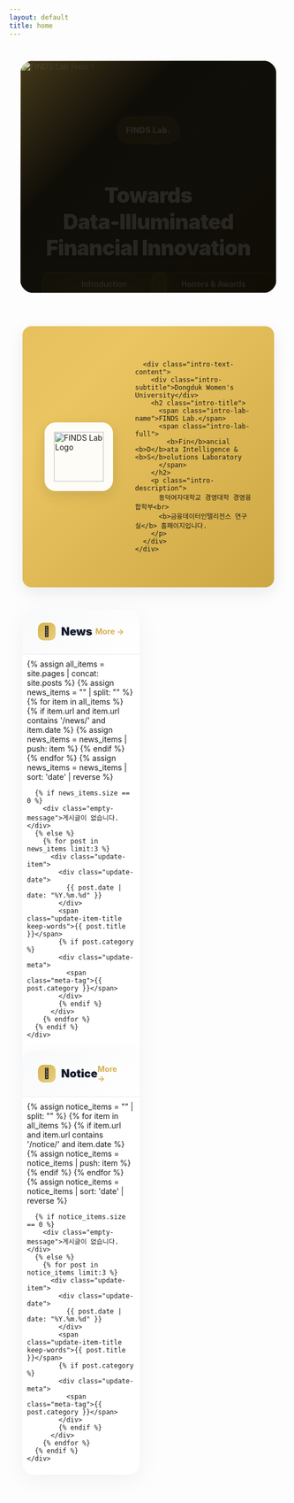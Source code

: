 ```yaml
---
layout: default
title: home
---
```


<style>
  :root {
    --gold: rgb(214, 177, 77);
    --gold-light: rgb(234, 207, 127);
    --red: rgb(172, 14, 14);
    --red-dark: rgb(127, 10, 10);
    --pantone-1788c: rgb(238, 39, 55);

    /* 공통 레이아웃 기준 */
    --container-max: 1200px;
    --pad-desktop: 24px;
    --pad-tablet: 20px;
    --pad-mobile: 16px;

    /* CTA 버튼 최대 폭 */
    --cta-w-desktop: 520px;
    --cta-w-tablet: 460px;
    --cta-w-mobile: 320px;
  }

  /* 단어 단위 줄바꿈 */
  .keep-words{
    word-break: keep-all;
    overflow-wrap: anywhere;
    -webkit-hyphens: auto;
    -ms-hyphens: auto;
    hyphens: auto;
  }

  /* =========================
     HERO Section - 상단 여백 추가로 메뉴와 겹침 방지
     ========================= */
  .hero-section {
    position: relative;
    width: 100%;
    max-width: var(--container-max);
    margin: 3rem auto 1.5rem;
    padding: 0 var(--pad-desktop);
    height: 480px;
    display: block;
    box-sizing: border-box;
    overflow: clip;
  }
  @media (max-width: 1024px) {
    .hero-section { 
      padding: 0 var(--pad-tablet); 
      height: 420px; 
      margin-top: 2.5rem;
    }
  }
  @media (max-width: 540px) {
    .hero-section { 
      padding: 0 var(--pad-mobile); 
      height: 340px; 
      margin-top: 2rem;
    }
  }
  @media (max-width: 480px) { 
    .hero-section { 
      height: 320px; 
      margin-top: 1.5rem;
    } 
  }
  @media (max-width: 380px) { 
    .hero-section { 
      height: 300px; 
    } 
  }

  .carousel-container {
    width: 100%;
    height: 100%;
    overflow: hidden;
    background: #000;
    border-radius: 1.5rem;
    position: relative;
  }
  @media (max-width: 768px) { .carousel-container { border-radius: 1rem; } }

  .carousel-wrapper { position:relative; width:100%; height:100%; overflow:hidden; }
  .carousel-track {
    display: flex;
    transition: transform 0.6s cubic-bezier(0.4, 0, 0.2, 1);
    height: 100%;
    will-change: transform;
  }
  .carousel-slide {
    min-width: 100%;
    width: 100%;
    height: 100%;
    position: relative;
    flex: 0 0 100%;
    flex-shrink: 0;
    background: #000;
    overflow: hidden;
  }
  .carousel-slide img { 
    width: 100%; 
    height: 100%; 
    object-fit: cover; 
    display: block;
  }
  
  /* 이미지 위에 금색 오버레이 추가 */
  .carousel-slide::after {
    content: '';
    position: absolute;
    inset: 0;
    background: linear-gradient(135deg, 
      rgba(214, 177, 77, 0.2) 0%, 
      rgba(234, 207, 127, 0.15) 50%,
      rgba(214, 177, 77, 0.1) 100%);
    pointer-events: none;
    z-index: 1;
  }

  /* 오버레이 - 완벽한 중앙 정렬 */
  .carousel-overlay {
    position: absolute; 
    inset: 0;
    background: linear-gradient(135deg, 
      rgba(214, 177, 77, 0.15) 0%, 
      rgba(0, 0, 0, 0.6) 30%,
      rgba(0, 0, 0, 0.3) 100%);
    display: flex; 
    align-items: center; /* 수직 중앙 정렬 */
    justify-content: center; /* 수평 중앙 정렬 */
    padding: 40px;
    height: 100%; 
    overflow: hidden;
    z-index: 2;
  }
  @media (max-width: 768px) { 
    .carousel-overlay { 
      padding: 30px;
    } 
  }
  @media (max-width: 540px) { 
    .carousel-overlay { 
      padding: 20px;
    } 
  }

  .carousel-content {
    max-width: 600px; 
    color: white; 
    animation: fadeInUp 0.8s ease-out;
    text-align: center; /* 텍스트 중앙 정렬 */
    width: 100%;
  }
  @keyframes fadeInUp { from { opacity:0; transform: translateY(30px);} to { opacity:1; transform:translateY(0);} }

  /* 태그 배지 - 모바일 텍스트 완벽한 중앙 정렬 */
  .tag-badge{
    display: inline-flex;  
    align-items: center;   
    justify-content: center; 
    background: linear-gradient(135deg, 
      rgba(214, 177, 77, 0.35) 0%,
      rgba(214, 177, 77, 0.25) 100%);
    backdrop-filter: blur(12px);
    -webkit-backdrop-filter: blur(12px);
    color: #fff; 
    padding: 8px 16px;  
    border-radius: 999px; 
    font-weight: 900; 
    font-size: 14px; 
    letter-spacing: 0.5px; 
    margin-bottom: 16px;
    border: 1px solid rgba(214, 177, 77, 0.4);
    text-shadow: 0 1px 3px rgba(0, 0, 0, 0.3);
    line-height: 1;  
    min-height: 32px; 
    position: relative;  /* position relative 추가 */
  }
  
  /* 모바일에서 더 작은 폰트와 균형잡힌 패딩 */
  @media (max-width: 540px) { 
    .tag-badge { 
      font-size: 11px;  /* 13px → 11px로 감소 */
      padding: 8px 14px;  /* 상하 패딩 증가 */
      margin-bottom: 14px; 
      min-height: 28px;  
      letter-spacing: 0.3px;  
      font-weight: 800;  /* 폰트 두께 약간 감소 */
    } 
  }
  
  @media (max-width: 480px) { 
    .tag-badge { 
      font-size: 10px;  /* 12px → 10px로 감소 */
      padding: 7px 12px;  /* 균형잡힌 패딩 */
      margin-bottom: 12px; 
      min-height: 26px;  
      letter-spacing: 0.2px;  /* 자간 감소 */
    } 
  }
  
  @media (max-width: 380px) { 
    .tag-badge { 
      font-size: 9px;  /* 11px → 9px로 감소 */
      padding: 6px 10px;  /* 상하 패딩 유지 */
      min-height: 22px;  /* 최소 높이 감소 */
      letter-spacing: 0.1px;  
    } 
  }

  /* 히어로 타이틀 - 폰트 크기 감소 및 가독성 개선 */
  .hero-title{ 
    font-size: clamp(20px, 4.5vw, 38px); /* 44px → 38px로 감소 */
    font-weight: 900; 
    line-height: 1.25; 
    margin-bottom: 20px;
    text-shadow: 0 3px 6px rgba(0, 0, 0, 0.5),
                 0 1px 3px rgba(0, 0, 0, 0.7);
    color: #fff;
    letter-spacing: -0.02em;
  }
  @media (max-width:540px){ 
    .hero-title{ 
      font-size: 22px; /* 24px → 22px로 감소 */
      margin-bottom:18px; 
    } 
  }
  @media (max-width:380px){ 
    .hero-title{ 
      font-size:20px; /* 22px → 20px로 감소 */
      margin-bottom:16px; 
    } 
  }

  .hero-buttons{
    display: grid; 
    grid-template-columns: 1fr 1fr; 
    gap: 12px;
    width: 100%; 
    max-width: var(--cta-w-desktop); 
    margin: 0 auto; /* 버튼 그룹도 중앙 정렬 */
    justify-items: stretch;
  }
  @media (max-width:1024px){ .hero-buttons{ max-width: var(--cta-w-tablet); } }
  @media (max-width:540px){ .hero-buttons{ max-width: var(--cta-w-mobile); gap: 10px; } }
  @media (max-width:480px){ .hero-buttons{ gap: 8px; } }

  /* 버튼 스타일 - 투명도 개선 */
  .btn-hero{
    min-height: 44px; 
    padding: 12px 18px; 
    border-radius: 12px; 
    font-weight: 600; 
    font-size: 14px;
    line-height: 1.1; 
    text-decoration: none; 
    transition: all .4s cubic-bezier(0.25, 0.46, 0.45, 0.94); 
    display: inline-block; 
    width: 100%;
    text-align: center; 
    white-space: nowrap; 
    overflow: hidden; 
    text-overflow: ellipsis;
    position: relative;
    overflow: hidden;
  }
  @media (max-width:540px){ .btn-hero{ font-size: clamp(11px, 3.4vw, 13px); padding: 11px 14px; letter-spacing: .1px; } }
  @media (max-width:380px){ .btn-hero{ font-size: clamp(10.5px, 3.6vw, 12px); padding: 10px 12px; min-height: 40px; } }
  @media (max-width:340px){ .btn-hero{ font-size: clamp(10px, 3.8vw, 11.5px); } }

  /* Primary 버튼 - 투명도 감소, 더 진한 색상 */
  .btn-hero.primary {
    background: radial-gradient(ellipse at center, 
      rgba(214, 177, 77, 0.4) 0%,
      rgba(214, 177, 77, 0.25) 50%,
      rgba(214, 177, 77, 0.15) 100%);
    backdrop-filter: blur(16px);
    -webkit-backdrop-filter: blur(16px);
    color: #fff;
    border: 1px solid rgba(214, 177, 77, 0.5);
    box-shadow: 
      inset 0 1px 0 rgba(214, 177, 77, 0.3),
      0 4px 12px rgba(214, 177, 77, 0.25),
      0 1px 3px rgba(0,0,0,0.2);
    text-shadow: 0 1px 3px rgba(0, 0, 0, 0.3);
  }
  
  /* Secondary 버튼 - 투명도 감소 */
  .btn-hero.secondary {
    background: radial-gradient(ellipse at center, 
      rgba(214, 177, 77, 0.25) 0%,
      rgba(214, 177, 77, 0.15) 50%,
      rgba(214, 177, 77, 0.1) 100%);
    backdrop-filter: blur(14px);
    -webkit-backdrop-filter: blur(14px);
    color: #fff;
    border: 1px solid rgba(214, 177, 77, 0.4);
    box-shadow: 
      inset 0 1px 0 rgba(214, 177, 77, 0.2),
      0 2px 8px rgba(214, 177, 77, 0.2);
    text-shadow: 0 1px 2px rgba(0, 0, 0, 0.25);
  }

  /* 호버 효과 - 더 강한 효과 */
  .btn-hero.primary:hover {
    background: radial-gradient(ellipse at center, 
      rgba(214, 177, 77, 0.5) 0%,
      rgba(214, 177, 77, 0.3) 50%, 
      rgba(214, 177, 77, 0.2) 100%);
    border-color: rgba(214, 177, 77, 0.6);
    transform: translateY(-2px) scale(1.02);
    box-shadow: 
      inset 0 1px 0 rgba(214, 177, 77, 0.4),
      0 8px 20px rgba(214, 177, 77, 0.3),
      0 2px 4px rgba(0,0,0,0.2);
  }

  .btn-hero.secondary:hover {
    background: radial-gradient(ellipse at center, 
      rgba(214, 177, 77, 0.35) 0%, 
      rgba(214, 177, 77, 0.2) 50%, 
      rgba(214, 177, 77, 0.12) 100%);
    border-color: rgba(214, 177, 77, 0.55);
    transform: translateY(-2px) scale(1.02);
    box-shadow: 
      inset 0 1px 0 rgba(214, 177, 77, 0.3),
      0 6px 16px rgba(214, 177, 77, 0.25),
      0 2px 4px rgba(0,0,0,0.15);
  }

  /* 클릭 효과 */
  .btn-hero:active {
    transform: translateY(0) scale(0.98);
  }

  @media (hover:none){
    .btn-hero.primary:active, .btn-hero.secondary:active{
      background: radial-gradient(ellipse at center, 
        rgba(255,255,255,0.3) 0%, 
        rgba(255,255,255,0.15) 100%);
    }
  }

  .carousel-dots{
    position:absolute; bottom:20px; left:50%; transform:translateX(-50%);
    display:flex; gap:8px; z-index:10; padding:8px;
  }
  @media (max-width:480px){ .carousel-dots{ bottom:14px; } }

  .dot{ 
    width:8px; 
    height:8px; 
    border-radius:50%; 
    background:rgba(255,255,255,.4); 
    border:none; 
    cursor:pointer; 
    transition:all .3s; 
    padding:0; 
    position:relative; 
  }
  .dot::before{ content:''; position:absolute; top:-8px; left:-8px; right:-8px; bottom:-8px; }
  .dot.active{ 
    width:24px; 
    border-radius:4px; 
    background:rgba(255,255,255,0.9); 
  }

  /* =========================
     INTRO Section - Director 페이지 스타일 통합
     ========================= */
  .intro-banner {
    max-width: var(--container-max);
    margin: 60px auto 0;
    padding: 0 var(--pad-desktop);
    box-sizing: border-box;
  }
  @media (max-width: 768px) {
    .intro-banner {
      padding: 0 var(--pad-tablet);
      margin: 40px auto 0;
    }
  }
  @media (max-width: 480px) {
    .intro-banner {
      padding: 0 var(--pad-mobile);
      margin: 30px auto 0;
    }
  }

  .intro-card {
    background: linear-gradient(
      135deg,
      var(--gold) 0%,
      rgb(234, 197, 97) 25%,
      rgb(194, 157, 57) 50%,
      var(--gold) 75%,
      rgb(234, 197, 97) 100%
    );
    background-size: 400% 400%;
    animation: gradientShift 15s ease infinite;
    border-radius: 1rem;
    box-shadow: 0 10px 30px rgba(0,0,0,.08);
    position: relative;
    overflow: hidden;
    padding: 48px 40px;
  }

  @keyframes gradientShift {
    0% { background-position: 0% 50%; }
    50% { background-position: 100% 50%; }
    100% { background-position: 0% 50%; }
  }

  @media (max-width: 768px) {
    .intro-card {
      padding: 36px 28px;
    }
  }
  @media (max-width: 480px) {
    .intro-card {
      padding: 28px 20px;
      border-radius: 0.75rem;
    }
  }

  .intro-card-content {
    position: relative;
    z-index: 10;
    display: flex;
    align-items: center;
    gap: 40px;
  }

  @media (max-width: 768px) {
    .intro-card-content {
      flex-direction: column;
      gap: 24px;
      text-align: center;
    }
  }

  .intro-logo-wrapper {
    flex-shrink: 0;
  }

  .intro-logo-box {
    width: 120px;
    height: 120px;
    background: rgba(255, 255, 255, 0.95);
    backdrop-filter: blur(10px);
    border-radius: 20px;
    display: flex;
    align-items: center;
    justify-content: center;
    box-shadow: 0 8px 24px rgba(0,0,0,.1);
    border: 2px solid rgba(255,255,255,0.8);
  }

  @media (max-width: 768px) {
    .intro-logo-box {
      width: 100px;
      height: 100px;
      margin: 0 auto;
    }
  }

  .intro-logo-box img {
    width: 90px;
    height: 90px;
    object-fit: contain;
  }

  @media (max-width: 768px) {
    .intro-logo-box img {
      width: 75px;
      height: 75px;
    }
  }

  .intro-text-content {
    flex: 1;
    color: #fff;
  }

  .intro-subtitle {
    font-size: 14px;
    font-weight: 700;
    color: rgba(255,255,255,0.9);
    letter-spacing: 0.5px;
    margin-bottom: 8px;
    text-transform: uppercase;
  }

  @media (max-width: 480px) {
    .intro-subtitle {
      font-size: 12px;
    }
  }

  .intro-title {
    font-size: 32px;
    font-weight: 900;
    color: #fff;
    text-shadow: 0 2px 4px rgba(0,0,0,.15);
    letter-spacing: -0.02em;
    margin: 0 0 12px 0;
    line-height: 1.2;
  }

  @media (max-width: 768px) {
    .intro-title {
      font-size: 28px;
    }
  }

  @media (max-width: 480px) {
    .intro-title {
      font-size: 24px;
    }
  }

  .intro-lab-name {
    color: #fff;
    display: inline-block;
  }

  .intro-lab-full {
    font-size: 18px;
    color: rgba(255,255,255,0.95);
    font-weight: 700;
    margin-top: 4px;
    display: block;
  }

  @media (max-width: 480px) {
    .intro-lab-full {
      font-size: 14px;
    }
  }

  .intro-description {
    margin-top: 16px;
    font-size: 16px;
    line-height: 1.6;
    color: rgba(255,255,255,0.9);
    font-weight: 500;
  }

  @media (max-width: 480px) {
    .intro-description {
      font-size: 14px;
      line-height: 1.5;
    }
  }

  /* =========================
     UPDATES Section
     ========================= */
  .updates-section{
    max-width: var(--container-max);
    margin: 40px auto 80px;
    padding: 0 var(--pad-desktop);
    display:grid; grid-template-columns:repeat(2,1fr); gap:32px;
    box-sizing: border-box;
  }
  @media (max-width:768px){
    .updates-section{ grid-template-columns:1fr; gap:24px; margin: 30px auto 60px; padding:0 var(--pad-tablet); }
  }
  @media (max-width:480px){ .updates-section{ padding:0 var(--pad-mobile); gap:20px; margin: 20px auto 40px; } }

  .update-card{ background:#fff; border-radius:20px; overflow:hidden; box-shadow:0 10px 40px rgba(0,0,0,.05); transition:.3s; }
  @media (max-width:480px){ .update-card{ border-radius:16px; } }
  .update-card:hover{ transform:translateY(-5px); box-shadow:0 20px 60px rgba(0,0,0,.1); }
  @media (hover:none){ .update-card:hover{ transform:none; } }

  .update-header{
    padding:24px 28px; background:linear-gradient(135deg,#f8f9fa 0%,#fff 100%);
    border-bottom:2px solid #f3f4f6; display:flex; justify-content:space-between; align-items:center;
  }
  @media (max-width:480px){ .update-header{ padding:18px 20px; } }

  .update-title{ font-size:20px; font-weight:900; color:#111827; display:flex; align-items:center; gap:10px; }
  @media (max-width:480px){ .update-title{ font-size:18px; } }

  .update-icon{
    width:32px; height:32px; background:linear-gradient(135deg,var(--gold) 0%, var(--gold-light) 100%);
    border-radius:10px; display:flex; align-items:center; justify-content:center; font-size:18px;
  }
  @media (max-width:480px){ .update-icon{ width:28px; height:28px; font-size:16px; } }

  /* More 버튼 색상 */
  .update-more{
    color:var(--gold); font-weight:700; font-size:14px; text-decoration:none; display:flex; align-items:center; gap:4px;
    transition:gap .2s; padding:4px 8px; margin:-4px -8px;
  }
  .update-more:hover{ gap:8px; }

  .update-list{ padding:8px; }
  @media (max-width:480px){ .update-list{ padding:4px; } }

  .update-item{
    padding:20px; border-radius:12px; transition:.2s; cursor:default; position:relative; overflow:hidden; -webkit-tap-highlight-color:transparent;
  }
  @media (max-width:480px){ .update-item{ padding:16px; border-radius:10px; } }
  .update-item::before{
    content:''; position:absolute; left:0; top:50%; transform:translateY(-50%); width:4px; height:0; background:var(--gold); transition:height .3s;
  }
  .update-item:hover{ background:#fef9f3; }
  .update-item:hover::before{ height:60%; }
  @media (hover:none){ .update-item:active{ background:#fef9f3; } }

  /* 날짜 표시 스타일 */
  .update-date{ 
    font-size:14px; 
    font-weight:700; 
    color:var(--gold); 
    margin-bottom:8px; 
  }
  @media (max-width:480px){ 
    .update-date{ 
      font-size:13px; 
    } 
  }

  .update-item-title{
    font-size:15px; font-weight:800; color:#1f2937; line-height:1.5; display:block; cursor:default;
    overflow:hidden; display:-webkit-box; -webkit-line-clamp:2; -webkit-box-orient:vertical;
    word-break: keep-all; overflow-wrap: anywhere; hyphens: auto;
  }
  @media (max-width:480px){ .update-item-title{ font-size:14px; line-height:1.4; } }

  .update-meta{ margin-top:6px; font-size:12px; color:#9ca3af; display:flex; align-items:center; gap:12px; }
  .meta-tag{ display:inline-flex; align-items:center; gap:4px; padding:2px 8px; background:rgba(214,177,77,.1); border-radius:999px; font-weight:600; }
  @media (max-width:480px){ .meta-tag{ font-size:11px; padding:2px 6px; } }

  .empty-message{ padding:40px; text-align:center; color:#9ca3af; font-size:14px; }
  @media (max-width:480px){ .empty-message{ padding:30px 20px; font-size:13px; } }

  @media (prefers-reduced-motion: reduce){
    *{ animation-duration:.01ms !important; animation-iteration-count:1 !important; transition-duration:.01ms !important; }
  }
</style>

<!-- Hero Section -->
<section class="hero-section">
  <div class="carousel-container">
    <div class="carousel-wrapper">
      <div class="carousel-track" id="carouselTrack">
        <!-- Slide 1 -->
        <div class="carousel-slide">
          <img src="{{ '/assets/img/hero/slide-1.jpg' | relative_url }}" alt="FINDS Lab Hero 1" loading="eager">
          <div class="carousel-overlay">
            <div class="carousel-content keep-words">
              <span class="tag-badge">FINDS Lab.</span>
              <h1 class="hero-title keep-words">
                Towards <span style="white-space: nowrap;">Data-Illuminated</span><br>Financial Innovation
              </h1>
              <div class="hero-buttons">
                <a href="{{ '/about-introduction.html' | relative_url }}" class="btn-hero primary">Introduction</a>
                <a href="{{ '/about-honors.html' | relative_url }}" class="btn-hero secondary">Honors & Awards</a>
              </div>
            </div>
          </div>
        </div>

        <!-- Slide 2 -->
        <div class="carousel-slide">
          <img src="{{ '/assets/img/hero/slide-2.jpg' | relative_url }}" alt="FINDS Lab Hero 2" loading="lazy">
          <div class="carousel-overlay">
            <div class="carousel-content keep-words">
              <span class="tag-badge">FINDS Lab.</span>
              <h1 class="hero-title keep-words">Accomplishments</h1>
              <div class="hero-buttons">
                <a href="{{ '/publications.html' | relative_url }}" class="btn-hero primary">Publications</a>
                <a href="{{ '/projects.html' | relative_url }}" class="btn-hero secondary">Projects</a>
              </div>
            </div>
          </div>
        </div>

        <!-- Slide 3 -->
        <div class="carousel-slide">
          <img src="{{ '/assets/img/hero/slide-3.jpg' | relative_url }}" alt="FINDS Lab Hero 3" loading="lazy">
          <div class="carousel-overlay">
            <div class="carousel-content keep-words">
              <span class="tag-badge">FINDS Lab.</span>
              <h1 class="hero-title keep-words">Updates</h1>
              <div class="hero-buttons">
                <a href="{{ '/archives-notice.html' | relative_url }}" class="btn-hero primary">Notice</a>
                <a href="{{ '/archives-news.html' | relative_url }}" class="btn-hero secondary">News</a>
              </div>
            </div>
          </div>
        </div>
      </div>
    </div>

    <div class="carousel-dots">
      <button class="dot active" data-dot="0" aria-label="Slide 1"></button>
      <button class="dot" data-dot="1" aria-label="Slide 2"></button>
      <button class="dot" data-dot="2" aria-label="Slide 3"></button>
    </div>
  </div>
</section>

<!-- Introduction Section - 새로운 디자인 -->
<section class="intro-banner">
  <div class="intro-card">
    <div class="intro-card-content">
      <div class="intro-logo-wrapper">
        <div class="intro-logo-box">
          <img src="{{ '/assets/img/brand/logo-finds.png' | relative_url }}" alt="FINDS Lab Logo">
        </div>
      </div>
      
      <div class="intro-text-content">
        <div class="intro-subtitle">Dongduk Women's University</div>
        <h2 class="intro-title">
          <span class="intro-lab-name">FINDS Lab.</span>
          <span class="intro-lab-full">
            <b>Fin</b>ancial <b>D</b>ata Intelligence & <b>S</b>olutions Laboratory
          </span>
        </h2>
        <p class="intro-description">
          동덕여자대학교 경영대학 경영융합학부<br>
          <b>금융데이터인텔리전스 연구실</b> 홈페이지입니다.
        </p>
      </div>
    </div>
  </div>
</section>

<!-- News & Notice Section -->
<section class="updates-section">
  <!-- News Card -->
  <div class="update-card">
    <div class="update-header">
      <div class="update-title">
        <div class="update-icon">📰</div>
        <span>News</span>
      </div>
      <a href="{{ '/archives-news.html' | relative_url }}" class="update-more">More →</a>
    </div>
    <div class="update-list">
      {% assign all_items = site.pages | concat: site.posts %}
      {% assign news_items = "" | split: "" %}
      {% for item in all_items %}
        {% if item.url and item.url contains '/news/' and item.date %}
          {% assign news_items = news_items | push: item %}
        {% endif %}
      {% endfor %}
      {% assign news_items = news_items | sort: 'date' | reverse %}

      {% if news_items.size == 0 %}
        <div class="empty-message">게시글이 없습니다.</div>
      {% else %}
        {% for post in news_items limit:3 %}
          <div class="update-item">
            <div class="update-date">
              {{ post.date | date: "%Y.%m.%d" }}
            </div>
            <span class="update-item-title keep-words">{{ post.title }}</span>
            {% if post.category %}
            <div class="update-meta">
              <span class="meta-tag">{{ post.category }}</span>
            </div>
            {% endif %}
          </div>
        {% endfor %}
      {% endif %}
    </div>
  </div>

  <!-- Notice Card -->
  <div class="update-card">
    <div class="update-header">
      <div class="update-title">
        <div class="update-icon">📌</div>
        <span>Notice</span>
      </div>
      <a href="{{ '/archives-notice.html' | relative_url }}" class="update-more">More →</a>
    </div>
    <div class="update-list">
      {% assign notice_items = "" | split: "" %}
      {% for item in all_items %}
        {% if item.url and item.url contains '/notice/' and item.date %}
          {% assign notice_items = notice_items | push: item %}
        {% endif %}
      {% endfor %}
      {% assign notice_items = notice_items | sort: 'date' | reverse %}

      {% if notice_items.size == 0 %}
        <div class="empty-message">게시글이 없습니다.</div>
      {% else %}
        {% for post in notice_items limit:3 %}
          <div class="update-item">
            <div class="update-date">
              {{ post.date | date: "%Y.%m.%d" }}
            </div>
            <span class="update-item-title keep-words">{{ post.title }}</span>
            {% if post.category %}
            <div class="update-meta">
              <span class="meta-tag">{{ post.category }}</span>
            </div>
            {% endif %}
          </div>
        {% endfor %}
      {% endif %}
    </div>
  </div>
</section>

<script>
  // Carousel functionality
  (function() {
    const track = document.getElementById('carouselTrack');
    const dots = document.querySelectorAll('.dot');
    const slides = document.querySelectorAll('.carousel-slide');
    let currentIndex = 0;
    let interval;
    let isTransitioning = false;
    let touchStartX = 0;
    let touchEndX = 0;

    function setSlideWidths() {
      const container = track.parentElement;
      const containerWidth = container.offsetWidth;
      const containerHeight = container.offsetHeight;

      slides.forEach(slide => {
        slide.style.width = containerWidth + 'px';
        slide.style.minWidth = containerWidth + 'px';
        slide.style.maxWidth = containerWidth + 'px';
        slide.style.height = containerHeight + 'px';
        slide.style.minHeight = containerHeight + 'px';
        slide.style.maxHeight = containerHeight + 'px';
      });
    }

    function preloadImages() {
      const images = document.querySelectorAll('.carousel-slide img');
      images.forEach((img) => {
        if (img.complete) return;
        const tempImg = new Image();
        tempImg.src = img.src;
      });
    }

    function goToSlide(index) {
      if (isTransitioning) return;
      isTransitioning = true;
      currentIndex = index;
      track.style.transform = `translateX(${-(index * 100)}%)`;
      dots.forEach((dot, i) => dot.classList.toggle('active', i === index));
      setTimeout(() => { isTransitioning = false; }, 600);
    }

    function nextSlide() { if (!isTransitioning) goToSlide((currentIndex + 1) % slides.length); }
    function prevSlide() { if (!isTransitioning) goToSlide((currentIndex - 1 + slides.length) % slides.length); }

    function startAutoplay() { stopAutoplay(); interval = setInterval(nextSlide, 5000); }
    function stopAutoplay() { if (interval) { clearInterval(interval); interval = null; } }

    function handleTouchStart(e){ touchStartX = e.changedTouches[0].screenX; }
    function handleTouchEnd(e){ touchEndX = e.changedTouches[0].screenX; handleSwipe(); }

    function handleSwipe() {
      const swipeThreshold = 50;
      const diff = touchStartX - touchEndX;
      if (Math.abs(diff) > swipeThreshold) {
        stopAutoplay();
        if (diff > 0) nextSlide(); else prevSlide();
        startAutoplay();
      }
    }

    // Initialize
    setSlideWidths();
    preloadImages();

    // Handle resize
    let resizeTimeout;
    window.addEventListener('resize', () => {
      clearTimeout(resizeTimeout);
      resizeTimeout = setTimeout(() => {
        setSlideWidths();
        goToSlide(currentIndex);
      }, 200);
    });

    // Dot navigation
    dots.forEach((dot, index) => {
      dot.addEventListener('click', () => {
        stopAutoplay();
        goToSlide(index);
        startAutoplay();
      });
    });

    // Touch events
    track.addEventListener('touchstart', handleTouchStart, { passive: true });
    track.addEventListener('touchend', handleTouchEnd, { passive: true });

    // Initialize on load
    window.addEventListener('load', () => {
      setSlideWidths();
      goToSlide(0);
      startAutoplay();
    });

    // Pause when tab is not visible
    document.addEventListener('visibilitychange', () => {
      if (document.hidden) stopAutoplay(); else startAutoplay();
    });

    // Pause on hover (desktop only)
    if (window.matchMedia('(hover: hover)').matches) {
      track.addEventListener('mouseenter', stopAutoplay);
      track.addEventListener('mouseleave', startAutoplay);
    }
  })();
</script>
